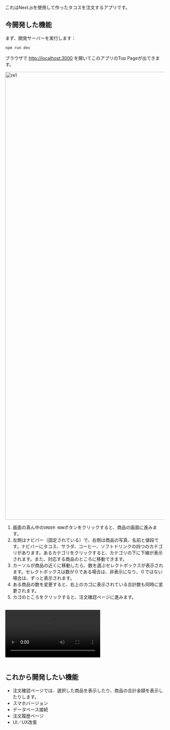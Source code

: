 これはNext.jsを使用して作ったタコスを注文するアプリです。

## 今開発した機能

まず、開発サーバーを実行します：

```bash
npm run dev
```

ブラウザで [http://localhost:3000](http://localhost:3000) を開いてこのアプリのTop Pageが出てきます。

<img width="1413" alt="re1" src="https://github.com/carolcrush/carol-tacos/assets/102743332/c4bb7422-7cbd-4aa7-af20-4cde630e06a7">

<br>

1. 画面の真ん中の`ORDER NOW`ボタンをクリックすると、商品の画面に進みます。
2. 左側はナビバー（固定されている）で、右側は商品の写真、名前と値段です。ナビバーにタコス、サラダ、コーヒー、ソフトドリンクの四つのカテゴリがあります。あるカテゴリをクリックすると、カテゴリの下に下線が表示されます。また、対応する商品のところに移動できます。
3. カーソルが商品の近くに移動したら、数を選ぶセレクトボックスが表示されます。セレクトボックスは数が０である場合は、非表示になり、０ではない場合は、ずっと表示されます。
4. ある商品の数を変更すると、右上のカゴに表示されている合計数も同時に変更されます。
5. カゴのところをクリックすると、注文確認ページに進みます。

<br>
<div><video id="movie" src="https://github.com/carolcrush/carol-tacos/assets/102743332/f4eccc7a-b3a7-4f1c-b408-42baf1c7c26a" autoplay></div>
<script type="text/javascript">
    var vid = document.getElementById("movie");
    vid.playbackRate = 2.5;
</script>

<br>

## これから開発したい機能

- 注文確認ページでは、選択した商品を表示したり、商品の合計金額を表示したりします。
- スマホバージョン
- データベース接続
- 注文履歴ページ
- UI／UX改善
